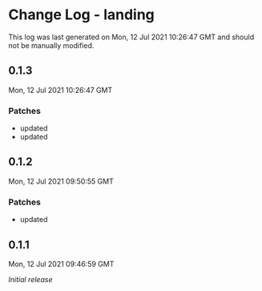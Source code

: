 # Change Log - landing

This log was last generated on Mon, 12 Jul 2021 10:26:47 GMT and should not be manually modified.

## 0.1.3
Mon, 12 Jul 2021 10:26:47 GMT

### Patches

- updated
- updated

## 0.1.2
Mon, 12 Jul 2021 09:50:55 GMT

### Patches

- updated

## 0.1.1
Mon, 12 Jul 2021 09:46:59 GMT

_Initial release_

